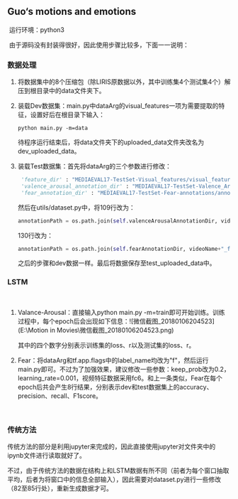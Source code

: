 ## Guo‘s motions and emotions

  

​	运行环境：python3

​	由于源码没有封装得很好，因此使用步骤比较多，下面一一说明：

 

### 数据处理

1. 将数据集中的8个压缩包（除LIRIS原数据以外，其中训练集4个测试集4个）解压到根目录中的data文件夹下。

2. 装载Dev数据集：main.py中dataArg的visual_features一项为需要提取的特征，设置好后在根目录下输入：

   ```shell
   python main.py -m=data
   ```

   待程序运行结束后，将data文件夹下的uploaded_data文件夹改名为dev_uploaded_data。

3. 装载Test数据集：首先将dataArg的三个参数进行修改：

   ```python
   	'feature_dir' : "MEDIAEVAL17-TestSet-Visual_features/visual_features",
   	'valence_arousal_annotation_dir' : "MEDIAEVAL17-TestSet-Valence_Arousal-annotations/annotations",
   	'fear_annotation_dir' : "MEDIAEVAL17-TestSet-Fear-annotations/annotations",
   ```

   然后在utils/dataset.py中，将109行改为：

   ```python
   annotationPath = os.path.join(self.valenceArousalAnnotationDir, videoName+"_valence_arousal.txt")
   ```

   130行改为：

   ```python
   annotationPath = os.path.join(self.fearAnnotationDir, videoName+"_fear.txt") 
   ```

   之后的步骤和dev数据一样。最后将数据保存至test_uploaded_data中。



### LSTM

​	

1. Valance-Arousal：直接输入python main.py -m=train即可开始训练。训练过程中，每个epoch后会出现如下信息：![微信截图_20180106204523](E:\Motion in Movies\微信截图_20180106204523.png)

   其中的四个数字分别表示训练集的loss、r以及测试集的loss、r。

2. Fear：将dataArg和tf.app.flags中的label_name均改为"f"，然后运行main.py即可。不过为了加强效果，建议修改一些参数：keep_prob改为0.2，learning_rate=0.001，视频特征数据采用fc6。和上一条类似，Fear在每个epoch后共会产生8行结果，分别表示dev和test数据集上的accuracy、precision、recall、F1score。

   ​

### 传统方法

​	传统方法的部分是利用jupyter来完成的，因此直接使用jupyter对文件夹中的ipynb文件进行读取就好了。

​	不过，由于传统方法的数据在结构上和LSTM数据有所不同（前者为每个窗口抽取平均，后者为将窗口中的信息全部输入），因此需要对dataset.py进行一些修改（82至85行处），重新生成数据才可。